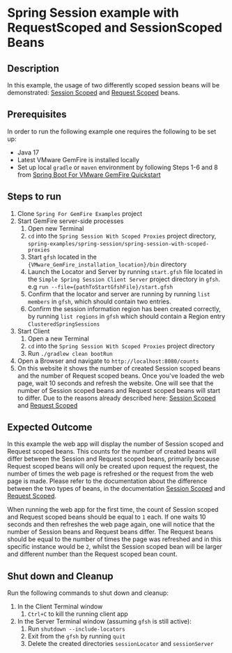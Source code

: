 # Spring Session example with RequestScoped and SessionScoped Beans

## Description
In this example, the usage of two differently scoped session beans will be demonstrated: [Session Scoped](https://docs.spring.io/spring-framework/reference/6.1-SNAPSHOT/core/beans/factory-scopes.html#beans-factory-scopes-session) and [Request Scoped](https://docs.spring.io/spring-framework/reference/6.1-SNAPSHOT/core/beans/factory-scopes.html#beans-factory-scopes-request) beans.

## Prerequisites
In order to run the following example one requires the following to be set up:
* Java 17
* Latest VMware GemFire is installed locally
* Set up local `gradle` or `maven` environment by following Steps 1-6 and 8 from [Spring Boot For VMware GemFire Quickstart](https://docs.vmware.com/en/Spring-Boot-for-VMware-GemFire/index.html#spring-boot-for-vmware-gemfire-quick-start-0)

## Steps to run
1. Clone `Spring For GemFire Examples` project
2. Start GemFire server-side processes 
   1. Open new Terminal
   2. `cd` into the `Spring Session With Scoped Proxies` project directory, `spring-examples/spring-session/spring-session-with-scoped-proxies`
   3. Start `gfsh` located in the `{VMware_GemFire_installation_location}/bin` directory
   4. Launch the Locator and Server by running `start.gfsh` file located in the `Simple Spring Session Client Server` project directory in `gfsh`. <br> e.g `run --file={pathToStartGfshFile}/start.gfsh`
   5. Confirm that the locator and server are running by running `list members` in `gfsh`, which should contain two entries.
   6. Confirm the session information region has been created correctly, by running `list regions` in `gfsh` which should contain a Region entry `ClusteredSpringSessions`
3. Start Client
   1. Open a new Terminal
   2. `cd` into the `Spring Session With Scoped Proxies` project directory
   3. Run `./gradlew clean bootRun`
4. Open a Browser and navigate to `http://localhost:8080/counts`
5. On this website it shows the number of created Session scoped beans and the number of Request scoped beans. Once you've loaded the web page, wait 10 seconds and refresh the website. One will see that the number of Session scoped beans and Request scoped beans will start to differ. Due to the reasons already described here: [Session Scoped](https://docs.spring.io/spring-framework/reference/6.1-SNAPSHOT/core/beans/factory-scopes.html#beans-factory-scopes-session) and [Request Scoped](https://docs.spring.io/spring-framework/reference/6.1-SNAPSHOT/core/beans/factory-scopes.html#beans-factory-scopes-request)


## Expected Outcome
In this example the web app will display the number of Session scoped and Request scoped beans. This counts for the number of created beans will differ between the Session and Request scoped beans, primarily because Request scoped beans will only be created upon request the request, the number of times the web page is refreshed or the request from the web page is made. Please refer to the documentation about the difference between the two types of beans, in the documentation [Session Scoped](https://docs.spring.io/spring-framework/reference/6.1-SNAPSHOT/core/beans/factory-scopes.html#beans-factory-scopes-session) and [Request Scoped](https://docs.spring.io/spring-framework/reference/6.1-SNAPSHOT/core/beans/factory-scopes.html#beans-factory-scopes-request).

When running the web app for the first time, the count of Session scoped and Request scoped beans should be equal to `1` each. If one waits 10 seconds and then refreshes the web page again, one will notice that the number of Session beans and Request beans differ. The Request beans should be equal to the number of times the page was refreshed and in this specific instance would be `2`, whilst the Session scoped bean will be larger and different number than the Request scoped bean count.


## Shut down and Cleanup
Run the following commands to shut down and cleanup:
1. In the Client Terminal window
   1. `Ctrl+C` to kill the running client app
2. In the Server Terminal window (assuming `gfsh` is still active):
   1. Run `shutdown --include-locators`
   2. Exit from the `gfsh` by running `quit`
   3. Delete the created directories `sessionLocator` and `sessionServer`

